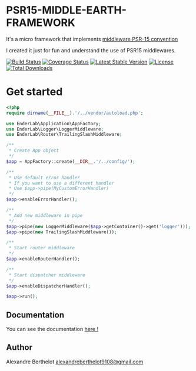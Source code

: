 # PSR15-MIDDLE-EARTH-FRAMEWORK
It's a micro framework that implements [middleware PSR-15 convention](https://github.com/php-fig/fig-standards/blob/master/proposed/http-middleware/middleware.md)

I created it just for fun and understand the use of PSR15 middlewares.

[![Build Status](https://travis-ci.org/ender9108/psr15-middle-earth-framework.svg?branch=master)](https://travis-ci.org/ender9108/psr15-middle-earth-framework)
[![Coverage Status](https://coveralls.io/repos/github/ender9108/psr15-middle-earth-framework/badge.svg?branch=master)](https://coveralls.io/github/ender9108/psr15-middle-earth-framework?branch=master)
[![Latest Stable Version](https://poser.pugx.org/enderlab/psr15-middle-earth-framework/v/stable)](https://packagist.org/packages/enderlab/psr15-api-formatter)
[![License](https://poser.pugx.org/enderlab/psr15-middle-earth-framework/license)](https://packagist.org/packages/enderlab/psr15-middle-earth-framework)
[![Total Downloads](https://poser.pugx.org/enderlab/psr15-middle-earth-framework/downloads)](https://packagist.org/packages/enderlab/psr15-middle-earth-framework)


# Get started
```php
<?php
require dirname(__FILE__).'/../vendor/autoload.php';

use EnderLab\Application\AppFactory;
use EnderLab\Logger\LoggerMiddleware;
use EnderLab\Router\TrailingSlashMiddleware;

/**
 * Create App object
 */
$app = AppFactory::create(__DIR__.'/../config/');

/** 
 * Use default error handler
 * If you want to use a different handler
 * Use $app->pipe(MyCustomErrorHandler)  
 */
$app->enableErrorHandler();

/**
 * Add new middleware in pipe
 */
$app->pipe(new LoggerMiddleware($app->getContainer()->get('logger')));
$app->pipe(new TrailingSlashMiddleware());

/**
 * Start router middleware
 */
$app->enableRouterHandler();

/**
 * Start dispatcher middleware
 */
$app->enableDispatcherHandler();

$app->run();
```


## Documentation
You can see the documentation [here !](https://github.com/ender9108/psr15-middle-earth-framework/tree/master/docs/index.md)


## Author
Alexandre Berthelot <alexandreberthelot9108@gmail.com>